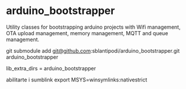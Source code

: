 # arduino_bootstrapper
Utility classes for bootstrapping arduino projects with Wifi management, OTA upload management, memory management, MQTT and queue management.

git submodule add git@github.com:sblantipodi/arduino_bootstrapper.git arduino_bootstrapper

lib_extra_dirs = arduino_bootstrapper

abilitarte i sumblink
export MSYS=winsymlinks:nativestrict
